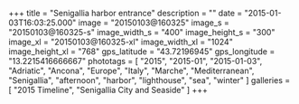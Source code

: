 +++
title = "Senigallia harbor entrance"
description = ""
date = "2015-01-03T16:03:25.000"
image = "20150103@160325"
image_s = "20150103@160325-s"
image_width_s = "400"
image_height_s = "300"
image_xl = "20150103@160325-xl"
image_width_xl = "1024"
image_height_xl = "768"
gps_latitude = "43.72196945"
gps_longitude = "13.2215416666667"
phototags = [ "2015", "2015-01", "2015-01-03", "Adriatic", "Ancona", "Europe", "Italy", "Marche", "Mediterranean", "Senigallia", "afternoon", "harbor", "lighthouse", "sea", "winter" ]
galleries = [ "2015 Timeline", "Senigallia City and Seaside" ]
+++
